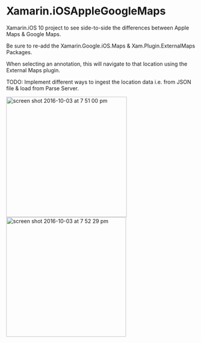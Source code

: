 # Xamarin.iOSAppleGoogleMaps
Xamarin.iOS 10 project to see side-to-side the differences between Apple Maps &amp; Google Maps.

Be sure to re-add the Xamarin.Google.iOS.Maps & Xam.Plugin.ExternalMaps Packages.

When selecting an annotation, this will navigate to that location using the External Maps plugin.

TODO: Implement different ways to ingest the location data i.e. from JSON file & load from Parse Server.

<img width="320" alt="screen shot 2016-10-03 at 7 51 00 pm" src="https://cloud.githubusercontent.com/assets/16422288/19059102/be25b570-89a2-11e6-99f5-5f3be3c97296.png">

<img width="318" alt="screen shot 2016-10-03 at 7 52 29 pm" src="https://cloud.githubusercontent.com/assets/16422288/19059125/031e0740-89a3-11e6-9991-b5c14bbda539.png">
